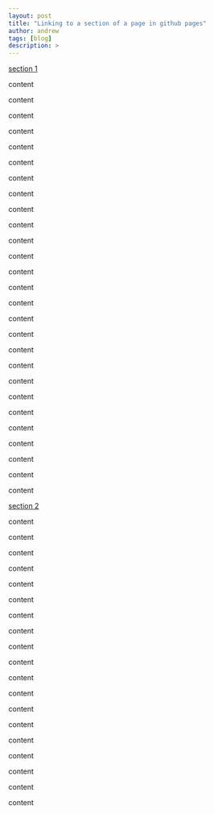 ```yaml
---
layout: post
title: "Linking to a section of a page in github pages"
author: andrew
tags: [blog]
description: >
---
```



[section 1](#section-1)


content

content

content

content

content

content

content

content

content

content

content

content

content

content

content

content

content

content

content

content

content

content

content

content

content

content

content




[section 2](#section-2)

content

content

content

content

content

content

content

content

content

content

content

content

content

content

content

content

content

content

content

